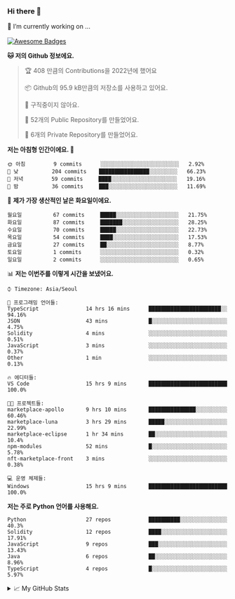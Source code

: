 ### Hi there 👋 
🔭 I’m currently working on ... </br></br>
[![Awesome Badges](https://img.shields.io/badge/Introduce-EN-green.svg)](https://github.com/tlatkdgus1/tlatkdgus1/blob/main/README.md.en)

<!--START_SECTION:waka-->
**🐱 저의 Github 정보에요.** 

> 🏆 408 만큼의 Contributions을 2022년에 했어요
 > 
> 📦 Github의 95.9 kB만큼의 저장소를 사용하고 있어요. 
 > 
> 🚫 구직중이지 않아요.
 > 
> 📜 52개의 Public Repository를 만들었어요. 
 > 
> 🔑 6개의 Private Repository를 만들었어요.  

**저는 아침형 인간이에요. 🐤** 

```text
🌞 아침         9 commits      ░░░░░░░░░░░░░░░░░░░░░░░░░   2.92% 
🌆 낮　         204 commits    ████████████████░░░░░░░░░   66.23% 
🌃 저녁         59 commits     ████░░░░░░░░░░░░░░░░░░░░░   19.16% 
🌙 밤　         36 commits     ███░░░░░░░░░░░░░░░░░░░░░░   11.69%

```
📅 **제가 가장 생산적인 날은 화요일이에요.** 

```text
월요일          67 commits     █████░░░░░░░░░░░░░░░░░░░░   21.75% 
화요일          87 commits     ███████░░░░░░░░░░░░░░░░░░   28.25% 
수요일          70 commits     █████░░░░░░░░░░░░░░░░░░░░   22.73% 
목요일          54 commits     ████░░░░░░░░░░░░░░░░░░░░░   17.53% 
금요일          27 commits     ██░░░░░░░░░░░░░░░░░░░░░░░   8.77% 
토요일          1 commits      ░░░░░░░░░░░░░░░░░░░░░░░░░   0.32% 
일요일          2 commits      ░░░░░░░░░░░░░░░░░░░░░░░░░   0.65%

```


📊 **저는 이번주를 이렇게 시간을 보냈어요.** 

```text
⌚︎ Timezone: Asia/Seoul

💬 프로그래밍 언어들: 
TypeScript               14 hrs 16 mins      ███████████████████████░░   94.16% 
JSON                     43 mins             █░░░░░░░░░░░░░░░░░░░░░░░░   4.75% 
Solidity                 4 mins              ░░░░░░░░░░░░░░░░░░░░░░░░░   0.51% 
JavaScript               3 mins              ░░░░░░░░░░░░░░░░░░░░░░░░░   0.37% 
Other                    1 min               ░░░░░░░░░░░░░░░░░░░░░░░░░   0.13%

🔥 에디터들: 
VS Code                  15 hrs 9 mins       █████████████████████████   100.0%

🐱‍💻 프로젝트들: 
marketplace-apollo       9 hrs 10 mins       ███████████████░░░░░░░░░░   60.46% 
marketplace-luna         3 hrs 29 mins       █████░░░░░░░░░░░░░░░░░░░░   22.99% 
marketplace-eclipse      1 hr 34 mins        ██░░░░░░░░░░░░░░░░░░░░░░░   10.4% 
npm-modules              52 mins             █░░░░░░░░░░░░░░░░░░░░░░░░   5.78% 
nft-marketplace-front    3 mins              ░░░░░░░░░░░░░░░░░░░░░░░░░   0.38%

💻 운영 체제들: 
Windows                  15 hrs 9 mins       █████████████████████████   100.0%

```

**저는 주로 Python 언어를 사용해요.** 

```text
Python                   27 repos            ██████████░░░░░░░░░░░░░░░   40.3% 
Solidity                 12 repos            ████░░░░░░░░░░░░░░░░░░░░░   17.91% 
JavaScript               9 repos             ███░░░░░░░░░░░░░░░░░░░░░░   13.43% 
Java                     6 repos             ██░░░░░░░░░░░░░░░░░░░░░░░   8.96% 
TypeScript               4 repos             █░░░░░░░░░░░░░░░░░░░░░░░░   5.97%

```



<!--END_SECTION:waka-->

<details>
<summary>📈 My GitHub Stats</summary>
<p align="center"> <img src="https://github-readme-stats.vercel.app/api?username=tlatkdgus1&show_icons=true" alt="tlatkdgus1" />
</details>
